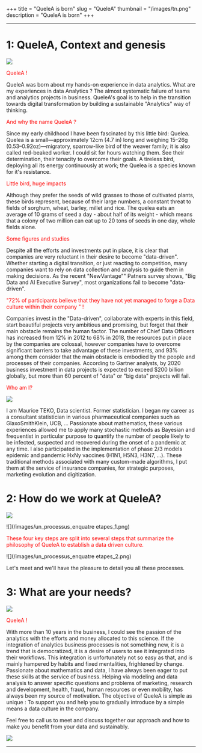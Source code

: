 +++
title = "QueleA is born"
slug = "QueleA"
thumbnail = "/images/tn.png"
description = "QueleA is born"
+++

---------------------------


# 1: QueleA, Context and genesis
![](/images/quelea_context_genese.png)
<p style="color:red"> QueleA ! </p>
QueleA was born  about my hands-on experience in data analytics.  
What are my experiences in data Analytics ?  
The almost systematic failure of teams and analytics projects in business.  
QueleA's goal is to help in the transition towards digital transformation by building a sustainable "Analytics" way of thinking.


 <p style="color:red"> And why the name QueleA ?</p> 
Since my early childhood I have been fascinated by this little bird: Quelea. Quelea is a small—approximately 12cm (4.7 in) long and weighing 15–26g (0.53–0.92oz)—migratory, sparrow-like bird of the weaver family; it is also called red-beaked worker. I could sit for hours watching them. See their determination, their tenacity to overcome their goals. A tireless bird, deploying all its energy continuously at work; the Quelea is a species known for it's resistance.

 <p style="color:red"> Little bird, huge impacts </p> 
Although they prefer the seeds of wild grasses to those of cultivated plants, these birds represent, because of their large numbers, a constant threat to fields of sorghum, wheat, barley, millet and rice. The quelea eats an average of 10 grams of seed a day - about half of its weight - which means that a colony of two million can eat up to 20 tons of seeds in one day, whole fields alone. 
 

 <p style="color:red"> Some figures and studies </p> 
Despite all the efforts and investments put in place, it is clear that companies are very reluctant in their desire to become "data-driven". Whether starting a digital transition, or just reacting to competition, many companies want to rely on data collection and analysis to guide them in making decisions. As the recent "NewVantage"" Patners survey shows, "Big Data and AI Executive Survey", most organizations fail to become "data-driven".

 <p style="color:red"> "72% of participants believe that they have not yet managed to forge a Data culture within their company "  !</p> 
Companies invest in the "Data-driven", collaborate with experts in this field, start beautiful projects very ambitious and promising, but forget that their main obstacle remains the human factor.  
The number of Chief Data Officers has increased from 12% in 2012 to 68% in 2018, the resources put in place by the companies are colossal, however companies have to overcome significant barriers to take advantage of these investments, and 93% among them consider that the main obstacle is embodied by the people and processes of their companies.  
According to Gartner analysts, by 2020 business investment in data projects is expected to exceed $200 billion globally, but more than 60 percent of "data" or "big data" projects will fail.

 <p style="color:red">  Who am I? </p> 
 

 ![](/images/photo_mauriceteko.png)
 
I am Maurice TEKO, Data scientist. Former statistician. I began my career as a consultant statistician in various pharmaceutical companies such as GlaxoSmithKlein, UCB, ... Passionate about mathematics, these various experiences allowed me to apply many stochastic methods as Bayesian and frequentist in particular purpose to quantify the number of people likely to be infected, suspected and recovered during the onset of a pandemic at any time. I also participated in the implementation of phase 2/3 models epidemic and pandemic HxNy vaccines (H1N1, H5N3, H3N7, ...). These traditional methods associated with many custom-made algorithms, I put them at the service of insurance companies, for strategic purposes, marketing evolution and digitization.



# 2: How do we work at QueleA?

![ ](/images/comment_travaille_quelea.png)



<!-- # un processus en quatres étapes -->

![](/images/un_processus_enquatre etapes_1.png)


<p style="color:red"> These four key steps are split into several steps that summarize the philosophy of QueleA to establish a data driven culture. </p>

![](/images/un_processus_enquatre etapes_2.png)

Let's meet and we'll have the pleasure to detail you all these processes.
 
# 3: What are your needs? 
  
 ![](/images/comprendre_vos_besoins.png)

 <p style="color:red"> QueleA !</p>
With more than 10 years in the business, I could see the passion of the analytics with the efforts and money allocated to this science. If the integration of analytics business processes is not something new, it is a trend that is democratized, it is a desire of users to see it integrated into their workflows. This integration is unfortunately not so easy as that, and is mainly hampered by habits and fixed mentalities, frightened by change. Passionate about mathematics and data, I have always been eager to put these skills at the service of business. Helping via modeling and data analysis to answer specific questions and problems of marketing, research and development, health, fraud, human resources or even mobility, has always been my source of motivation.
The objective of QueleA is simple as unique : To support you and help you to gradually introduce by a simple means a data culture in the company.
 

<!-- # 5: Mon cv (En anglais). -->

<!--  ![](/files/cv.pdf){width=120%} -->
 

Feel free to call us to meet and discuss together our approach and how to make you benefit from your data and sustainably. 


![](/images/quelea_page_de_garde.png)
  
---------------------------
